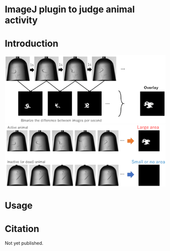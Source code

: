 # ImageJ plugin to judge animal activity

# Introduction
![](./img/img_diff.png)
![](./img/activity_check.png)
# Usage




# Citation
Not yet published.
